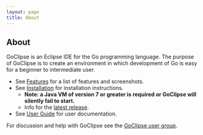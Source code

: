 ```yaml
---
layout: page
title: About
---
```

## About

GoClipse is an Eclipse IDE for the Go programming language. The purpose of GoClipse is to create an environment in which development of Go is easy for a beginner to intermediate user.

 * See [Features](Features.md#features) for a list of features and screenshots.
 * See [Installation](Installation.md#installation) for installation instructions.
   * **Note: a Java VM of version 7 or greater is required or GoClipse will silently fail to start.**
   * Info for the [latest release](https://github.com/sesteel/goclipse/releases/latest).
 * See [User Guide](UserGuide.md#user-guide) for user documentation.

For discussion and help with GoClipse see the [GoClipse user group](http://groups.google.com/group/goclipse).
